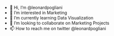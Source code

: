 - 👋 Hi, I’m @leonardpogliani
- 👀 I’m interested in Marketing
- 🌱 I’m currently learning Data Visualization
- 💞️ I’m looking to collaborate on Marketing Projects
- 📫 How to reach me on twitter @leonardpogliani

<!---
leonardpogliani/leonardpogliani is a ✨ special ✨ repository because its `README.md` (this file) appears on your GitHub profile.
You can click the Preview link to take a look at your changes.
--->
